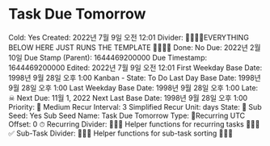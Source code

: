 # Task Due Tomorrow

Cold: Yes
Created: 2022년 7월 9일 오전 12:01
Divider: 🛑🛑🛑🛑EVERYTHING BELOW HERE JUST RUNS THE TEMPLATE 🛑🛑🛑🛑
Done: No
Due: 2022년 2월 10일
Due Stamp (Parent): 1644469200000
Due Timestamp: 1644469200000
Edited: 2022년 7월 9일 오전 12:01
First Weekday Base Date: 1998년 9월 28일 오후 1:00
Kanban - State: To Do
Last Day Base Date: 1998년 9월 28일 오후 1:00
Last Weekday Base Date: 1998년 9월 28일 오후 1:00
Late: ☠
Next Due: 11월 1, 2022
Next Last Base Date: 1998년 9월 28일 오후 1:00
Priority: 🧀 Medium
Recur Interval: 3
Simplified Recur Unit: days
State: 🔴
Sub Seed: Yes
Sub Seed Name: Task Due Tomorrow
Type: 🔄Recurring
UTC Offset: 0
⏱ Recurring Divider: 🛑🛑🛑 Helper functions for recurring tasks 🛑🛑🛑
✅ Sub-Task Divider: 🛑🛑🛑 Helper functions for sub-task sorting 🛑🛑🛑